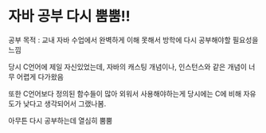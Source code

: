 # 자바 공부 다시 뿜뿜!!


공부 목적 : 교내 자바 수업에서 완벽하게 이해 못해서 방학에 다시 공부해야할 필요성을 느낌


당시 C언어에 제일 자신있었는데, 자바의 캐스팅 개념이나, 인스턴스와 같은 개념이 너무 어렵게 다가왔음


또한 C언어보다 정의된 함수들이 많아 외워서 사용해야하는게 당시에는 C에 비해 자유도가 낮다고 생각되어서 그랬나봄.


아무튼 다시 공부하는데 열심히 뿜뿜
